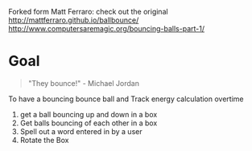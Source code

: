 Forked form Matt Ferraro: check out the original 
http://mattferraro.github.io/ballbounce/
http://www.computersaremagic.org/bouncing-balls-part-1/

# Goal 
> "They bounce!" - Michael Jordan 

To have a bouncing bounce ball and Track energy calculation overtime
  1. get a ball bouncing up and down in a box
  2. Get balls bouncing of each other in a box
  3. Spell out a word entered in by a user
  4. Rotate the Box
